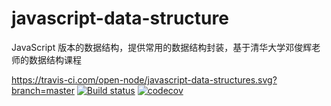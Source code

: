# javascript-data-structure
JavaScript 版本的数据结构，提供常用的数据结构封装，基于清华大学邓俊辉老师的数据结构课程

https://travis-ci.com/open-node/javascript-data-structures.svg?branch=master
[![Build status](https://api.travis-ci.org/open-node/javascript-data-structures.svg?branch=master)](https://travis-ci.org/open-node/javascript-data-structures)
[![codecov](https://codecov.io/gh/open-node/javascript-data-structures/branch/master/graph/badge.svg)](https://codecov.io/gh/open-node/javascript-data-structures)
